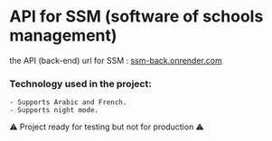 # API for SSM (software of schools management)

the API (back-end) url for SSM : [ssm-back.onrender.com](https://ssm-back.onrender.com)

### Technology used in the project:
```
- Supports Arabic and French.
- Supports night mode.
```
⚠️ Project ready for testing but not for production ⚠️
